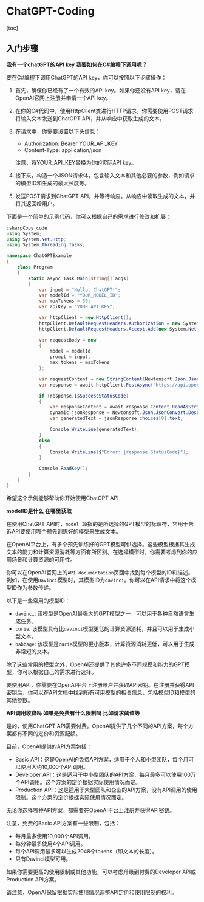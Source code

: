 # ChatGPT-Coding

[toc]

## 入门步骤



**我有一个chatGPT的API key 我要如何在C#编程下调用呢？** 

要在C#编程下调用ChatGPT的API key，你可以按照以下步骤操作：

1. 首先，确保你已经有了一个有效的API key。如果你还没有API key，请在OpenAI官网上注册并申请一个API key。

2. 在你的C#代码中，使用HttpClient类进行HTTP请求。你需要使用POST请求将输入文本发送到ChatGPT API，并从响应中获取生成的文本。

3. 在请求中，你需要设置以下头信息：

   - Authorization: Bearer YOUR_API_KEY
   - Content-Type: application/json

   注意，将YOUR_API_KEY替换为你的实际API key。

4. 接下来，构造一个JSON请求体，包含输入文本和其他必要的参数，例如请求的模型ID和生成的最大长度等。

5. 发送POST请求到ChatGPT API，并等待响应。从响应中读取生成的文本，并将其返回给用户。

下面是一个简单的示例代码，你可以根据自己的需求进行修改和扩展：

```c#
csharpCopy code
using System;
using System.Net.Http;
using System.Threading.Tasks;

namespace ChatGPTExample
{
    class Program
    {
        static async Task Main(string[] args)
        {
            var input = "Hello, ChatGPT!";
            var modelId = "YOUR_MODEL_ID";
            var maxTokens = 50;
            var apiKey = "YOUR_API_KEY";

            var httpClient = new HttpClient();
            httpClient.DefaultRequestHeaders.Authorization = new System.Net.Http.Headers.AuthenticationHeaderValue("Bearer", apiKey);
            httpClient.DefaultRequestHeaders.Accept.Add(new System.Net.Http.Headers.MediaTypeWithQualityHeaderValue("application/json"));

            var requestBody = new
            {
                model = modelId,
                prompt = input,
                max_tokens = maxTokens
            };

            var requestContent = new StringContent(Newtonsoft.Json.JsonConvert.SerializeObject(requestBody));
            var response = await httpClient.PostAsync("https://api.openai.com/v1/engines/davinci-codex/completions", requestContent);

            if (response.IsSuccessStatusCode)
            {
                var responseContent = await response.Content.ReadAsStringAsync();
                dynamic jsonResponse = Newtonsoft.Json.JsonConvert.DeserializeObject(responseContent);
                var generatedText = jsonResponse.choices[0].text;

                Console.WriteLine(generatedText);
            }
            else
            {
                Console.WriteLine($"Error: {response.StatusCode}");
            }

            Console.ReadKey();
        }
    }
}
```

希望这个示例能够帮助你开始使用ChatGPT API



**modelID是什么  在哪里获取**

在使用ChatGPT API时，`model ID`指的是所选择的GPT模型的标识符，它用于告诉API要使用哪个预先训练好的模型来生成文本。

在OpenAI平台上，有多个预先训练好的GPT模型可供选择。这些模型根据其生成文本的能力和计算资源消耗等方面有所区别。在选择模型时，你需要考虑到你的应用场景和计算资源的可用性。

你可以在OpenAI官网上的`API documentation`页面中找到每个模型的ID和描述。例如，在使用`Davinci`模型时，其模型ID为`davinci`。你可以在API请求中将这个模型ID作为参数传递。

以下是一些常用的模型ID：

- `davinci`: 该模型是OpenAI最强大的GPT模型之一，可以用于各种自然语言生成任务。
- `curie`: 该模型具有比`davinci`模型更低的计算资源消耗，并且可以用于生成小型文本。
- `babbage`: 该模型是`curie`模型的更小版本，计算资源消耗更低，可以用于生成非常短的文本。

除了这些常用的模型之外，OpenAI还提供了其他许多不同规模和能力的GPT模型，你可以根据自己的需求进行选择。

要使用API，你需要在OpenAI平台上注册账户并获取API密钥。在注册并获得API密钥后，你可以在API文档中找到所有可用模型的相关信息，包括模型ID和模型的其他参数。



**API调用收费吗 如果是免费有什么限制吗 比如请求阈值等**

是的，使用ChatGPT API需要付费。OpenAI提供了几个不同的API方案，每个方案都有不同的定价和资源配额。

目前，OpenAI提供的API方案包括：

- Basic API：这是OpenAI的免费API方案，适用于个人和小型团队，每个月可以使用大约10,000个API调用。
- Developer API：这是适用于中小型团队的API方案，每月最多可以使用100万个API调用。这个方案的定价根据实际使用情况而定。
- Production API：这是适用于大型团队和企业的API方案，没有API调用的使用限制。这个方案的定价根据实际使用情况而定。

无论你选择哪种API方案，都需要在OpenAI平台上注册并获得API密钥。

注意，免费的Basic API方案有一些限制，包括：

- 每月最多使用10,000个API调用。
- 每分钟最多使用4个API调用。
- 每个API调用最多可以生成2048个tokens（即文本的长度）。
- 只有Davinci模型可用。

如果你需要更高的使用限制或其他功能，可以考虑升级到付费的Developer API或Production API方案。

请注意，OpenAI保留根据实际使用情况调整API定价和使用限制的权利。